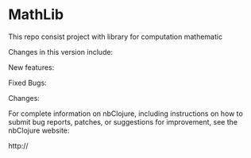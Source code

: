 MathLib
=======

This repo consist project with library for computation mathematic

Changes in this version include:

New features:


Fixed Bugs:


Changes:


For complete information on nbClojure, including instructions on how to submit bug reports,
patches, or suggestions for improvement, see the nbClojure website:

http://